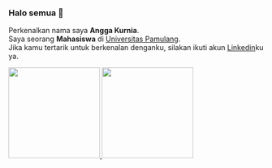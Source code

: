 ### Halo semua 👋

Perkenalkan nama saya **Angga Kurnia**.\
Saya seorang **Mahasiswa** di [Universitas Pamulang](https://unpam.ac.id/).\
Jika kamu tertarik untuk berkenalan denganku, silakan ikuti akun [Linkedin](https://www.linkedin.com/in/angkrnia/)ku ya.

<p align="left">
<a href="https://github.com/angkrnia">
  <img height="180em" src="https://github-readme-stats-eight-theta.vercel.app/api?username=angkrnia&show_icons=true&theme=algolia&include_all_commits=true&count_private=true"/>
  <img height="180em" src="https://github-readme-stats-eight-theta.vercel.app/api/top-langs/?username=angkrnia&layout=compact&langs_count=8&theme=algolia"/>
</a>
</p>
